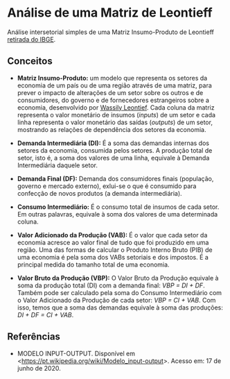 # Análise de uma Matriz de Leontieff

Análise intersetorial simples de uma Matriz Insumo-Produto de Leontieff [retirada do IBGE](https://www.ibge.gov.br/estatisticas/economicas/contas-nacionais/9085-matriz-de-insumo-produto.html).

## Conceitos 

- **Matriz Insumo-Produto:** um modelo que representa os setores da economia de um país ou de uma região através de uma matriz, para prever o impacto de alterações de um setor sobre os outros e de consumidores, do governo e de fornecedores estrangeiros sobre a economia, desenvolvido por [Wassily Leontief](https://pt.wikipedia.org/wiki/Wassily_Leontief). Cada coluna da matriz representa o valor monetário de insumos (*inputs*) de um setor e cada linha representa o valor monetário das saídas (*outputs*) de um setor, mostrando as relações de dependência dos setores da economia. 

- **Demanda Intermediária (DI):** É a soma das demandas internas dos setores da economia, consumida pelos setores. A produção total de setor, isto é, a soma dos valores de uma linha, equivale à Demanda Intermediária daquele setor.

- **Demanda Final (DF):** Demanda dos consumidores finais (população, governo e mercado externo), exlui-se o que é consumido para confecção de novos produtos (a demanda intermediária).

- **Consumo Intermediário:** É o consumo total de insumos de cada setor. Em outras palavras, equivale à soma dos valores de uma determinada coluna.

- **Valor Adicionado da Produção (VAB):** É o valor que cada setor da economia acresce ao valor final de tudo que foi produzido em uma região. Uma das formas de calcular o Produto Interno Bruto (PIB) de uma economia é pela soma dos VABs setoriais e dos impostos. É a principal medida do tamanho total de uma economia.

- **Valor Bruto da Produção (VBP):** O Valor Bruto da Produção equivale à soma da produção total (DI) com a demanda final: *VBP = DI + DF*. Também pode ser calculado pela soma do Consumo Intermediário com o Valor Adicionado da Produção de cada setor: *VBP = CI + VAB*. Com isso, temos que a soma das demandas equivale à soma das produções: *DI + DF = CI + VAB*.

## Referências

- MODELO INPUT-OUTPUT. Disponível em <<https://pt.wikipedia.org/wiki/Modelo_input-output>>. Acesso em: 17 de junho de 2020.